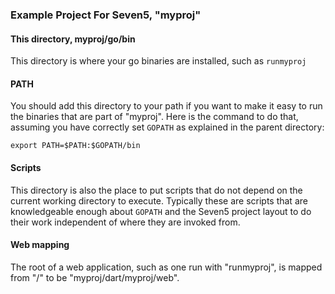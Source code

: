 ### Example Project For Seven5, "myproj"

#### This directory, myproj/go/bin

This directory is where your go binaries are installed, such as `runmyproj`

#### PATH

You should add this directory to your path if you want to make it easy to run the binaries that are
part of "myproj".  Here is the command to do that, assuming you have correctly set `GOPATH` as
explained in the parent directory:

```
export PATH=$PATH:$GOPATH/bin
```

#### Scripts

This directory is also the place to put scripts that do not depend on the current working directory
to execute.  Typically these are scripts that are knowledgeable enough about `GOPATH` and the Seven5
project layout to do their work independent of where they are invoked from.

#### Web mapping

The root of a web application, such as one run with "runmyproj", is mapped 
from "/" to be "myproj/dart/myproj/web".
